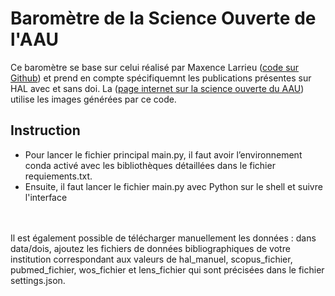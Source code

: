 # Baromètre de la Science Ouverte de l'AAU
Ce baromètre se base sur celui réalisé par Maxence Larrieu ([code sur Github](https://github.com/ml4rrieu/bso_univ_paris)) et prend en compte spécifiquemnt les publications présentes sur HAL avec et sans doi. La ([page internet sur la science ouverte du AAU](https://aau.archi.fr/laboratoire-aau/science-ouverte/)) utilise les images générées par ce code.

## Instruction
- Pour lancer le fichier principal main.py, il faut avoir l’environnement conda activé avec les bibliothèques détaillées dans le fichier requiements.txt. 
- Ensuite, il faut lancer le fichier main.py avec Python sur le shell et suivre l'interface
<br />
<br />
Il est également possible de télécharger manuellement les données : dans data/dois, ajoutez les fichiers de données bibliographiques de votre institution correspondant aux valeurs de hal_manuel, scopus_fichier, pubmed_fichier, wos_fichier et lens_fichier qui sont précisées dans le fichier settings.json.

